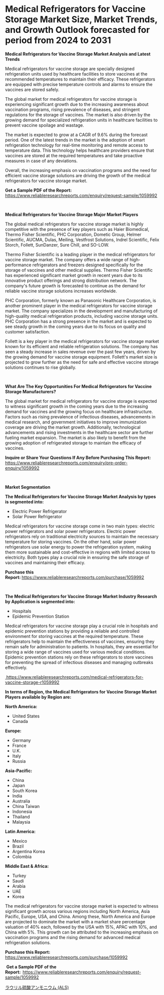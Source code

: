 <p><h1>Medical Refrigerators for Vaccine Storage Market Size, Market Trends, and Growth Outlook forecasted for period from 2024 to 2031</h1></p><p><strong>Medical Refrigerators for Vaccine Storage Market Analysis and Latest Trends</strong></p>
<p><p>Medical refrigerators for vaccine storage are specially designed refrigeration units used by healthcare facilities to store vaccines at the recommended temperatures to maintain their efficacy. These refrigerators are equipped with precise temperature controls and alarms to ensure the vaccines are stored safely.</p><p>The global market for medical refrigerators for vaccine storage is experiencing significant growth due to the increasing awareness about vaccination programs, rising prevalence of diseases, and stringent regulations for the storage of vaccines. The market is also driven by the growing demand for specialized refrigeration units in healthcare facilities to prevent vaccine spoilage and wastage.</p><p>The market is expected to grow at a CAGR of 9.6% during the forecast period. One of the latest trends in the market is the adoption of smart refrigeration technology for real-time monitoring and remote access to temperature data. This technology helps healthcare providers ensure that vaccines are stored at the required temperatures and take proactive measures in case of any deviations.</p><p>Overall, the increasing emphasis on vaccination programs and the need for efficient vaccine storage solutions are driving the growth of the medical refrigerators for vaccine storage market.</p></p>
<p><strong>Get a Sample PDF of the Report:&nbsp;</strong> <a href="https://www.reliableresearchreports.com/enquiry/request-sample/1059992">https://www.reliableresearchreports.com/enquiry/request-sample/1059992</a></p>
<p>&nbsp;</p>
<p><strong>Medical Refrigerators for Vaccine Storage Major Market Players</strong></p>
<p><p>The global medical refrigerators for vaccine storage market is highly competitive with the presence of key players such as Haier Biomedical, Thermo Fisher Scientific, PHC Corporation, Dometic Group, Helmer Scientific, AUCMA, Dulas, Meiling, Vestfrost Solutions, Indrel Scientific, Felix Storch, Follett, SunDanzer, Sure Chill, and SO-LOW.</p><p>Thermo Fisher Scientific is a leading player in the medical refrigerators for vaccine storage market. The company offers a wide range of high-performance refrigerators and freezers designed specifically for the storage of vaccines and other medical supplies. Thermo Fisher Scientific has experienced significant market growth in recent years due to its innovative product offerings and strong distribution network. The company's future growth is forecasted to continue as the demand for reliable vaccine storage solutions increases worldwide.</p><p>PHC Corporation, formerly known as Panasonic Healthcare Corporation, is another prominent player in the medical refrigerators for vaccine storage market. The company specializes in the development and manufacturing of high-quality medical refrigeration products, including vaccine storage units. PHC Corporation has a strong presence in the market and is expected to see steady growth in the coming years due to its focus on quality and customer satisfaction.</p><p>Follett is a key player in the medical refrigerators for vaccine storage market known for its efficient and reliable refrigeration solutions. The company has seen a steady increase in sales revenue over the past few years, driven by the growing demand for vaccine storage equipment. Follett's market size is projected to grow further as the need for safe and effective vaccine storage solutions continues to rise globally.</p></p>
<p>&nbsp;</p>
<p><strong>What Are The Key Opportunities For Medical Refrigerators for Vaccine Storage Manufacturers?</strong></p>
<p><p>The global market for medical refrigerators for vaccine storage is expected to witness significant growth in the coming years due to the increasing demand for vaccines and the growing focus on healthcare infrastructure. Factors such as rising prevalence of infectious diseases, advancements in medical research, and government initiatives to improve immunization coverage are driving the market growth. Additionally, technological advancements and rising investments in the healthcare sector are further fueling market expansion. The market is also likely to benefit from the growing adoption of refrigerated storage to maintain the efficacy of vaccines.</p></p>
<p><strong>Inquire or Share Your Questions If Any Before Purchasing This Report:</strong> <a href="https://www.reliableresearchreports.com/enquiry/pre-order-enquiry/1059992">https://www.reliableresearchreports.com/enquiry/pre-order-enquiry/1059992</a></p>
<p>&nbsp;</p>
<p><strong>Market Segmentation</strong></p>
<p><strong>The Medical Refrigerators for Vaccine Storage Market Analysis by types is segmented into:</strong></p>
<p><ul><li>Electric Power Refrigerator</li><li>Solar Power Refrigerator</li></ul></p>
<p><p>Medical refrigerators for vaccine storage come in two main types: electric power refrigerators and solar power refrigerators. Electric power refrigerators rely on traditional electricity sources to maintain the necessary temperature for storing vaccines. On the other hand, solar power refrigerators use solar energy to power the refrigeration system, making them more sustainable and cost-effective in regions with limited access to electricity. Both types play a crucial role in ensuring the safe storage of vaccines and maintaining their efficacy.</p></p>
<p><strong>Purchase this Report:&nbsp;</strong><a href="https://www.reliableresearchreports.com/purchase/1059992">https://www.reliableresearchreports.com/purchase/1059992</a></p>
<p>&nbsp;</p>
<p><strong>The Medical Refrigerators for Vaccine Storage Market Industry Research by Application is segmented into:</strong></p>
<p><ul><li>Hospitals</li><li>Epidemic Prevention Station</li></ul></p>
<p><p>Medical refrigerators for vaccine storage play a crucial role in hospitals and epidemic prevention stations by providing a reliable and controlled environment for storing vaccines at the required temperature. These refrigerators help to maintain the effectiveness of vaccines, ensuring they remain safe for administration to patients. In hospitals, they are essential for storing a wide range of vaccines used for various medical conditions. Epidemic prevention stations rely on these refrigerators to store vaccines for preventing the spread of infectious diseases and managing outbreaks effectively.</p></p>
<p><a href="https://www.reliableresearchreports.com/medical-refrigerators-for-vaccine-storage-r1059992">&nbsp;https://www.reliableresearchreports.com/medical-refrigerators-for-vaccine-storage-r1059992</a></p>
<p><strong>In terms of Region, the Medical Refrigerators for Vaccine Storage Market Players available by Region are:</strong></p>
<p>
    <p> <strong> North America: </strong>
        <ul>
            <li>United States</li>
            <li>Canada</li>
        </ul>
        </p> 
    <p> <strong> Europe: </strong>
        <ul>
            <li>Germany</li>
            <li>France</li>
            <li>U.K.</li>
            <li>Italy</li>
            <li>Russia</li>
        </ul>
        </p> 
    <p> <strong> Asia-Pacific: </strong>
        <ul>
            <li>China</li>
            <li>Japan</li>
            <li>South Korea</li>
            <li>India</li>
            <li>Australia</li>
            <li>China Taiwan</li>
            <li>Indonesia</li>
            <li>Thailand</li>
            <li>Malaysia</li>
        </ul>
        </p> 
    <p> <strong> Latin America: </strong>
        <ul>
            <li>Mexico</li>
            <li>Brazil</li>
            <li>Argentina Korea</li>
            <li>Colombia</li>
        </ul>
        </p> 
    <p> <strong> Middle East & Africa: </strong>
        <ul>
            <li>Turkey</li>
            <li>Saudi</li>
            <li>Arabia</li>
            <li>UAE</li>
            <li>Korea</li>
        </ul>
    </p>
    </p>
<p><p>The medical refrigerators for vaccine storage market is expected to witness significant growth across various regions including North America, Asia Pacific, Europe, USA, and China. Among these, North America and Europe are projected to dominate the market with a market share percentage valuation of 40% each, followed by the USA with 15%, APAC with 10%, and China with 5%. This growth can be attributed to the increasing emphasis on vaccination programs and the rising demand for advanced medical refrigeration solutions.</p></p>
<p><strong>Purchase this Report: </strong><a href="https://www.reliableresearchreports.com/purchase/1059992">https://www.reliableresearchreports.com/purchase/1059992</a></p>
<p>&nbsp;<strong>Get a Sample PDF of the Report:&nbsp;&nbsp;</strong><a href="https://www.reliableresearchreports.com/enquiry/request-sample/1059992">https://www.reliableresearchreports.com/enquiry/request-sample/1059992</a></p>
<p><strong></strong></p>
<p><p><a href="https://github.com/one-cool-chick/Market-Research-Report-List-1/blob/main/560815191772.md">ラウリル硫酸アンモニウム (ALS)</a></p></p>